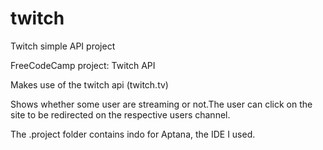 # twitch
Twitch simple API project


FreeCodeCamp project: Twitch API

Makes use of the twitch api (twitch.tv)

Shows whether some user are streaming or not.The user can click on the site to be redirected on the respective users channel.

The .project folder contains indo for Aptana, the IDE I used.
